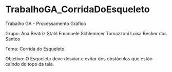# TrabalhoGA_CorridaDoEsqueleto
Trabalho GA - Processamento Gráfico  

Grupo: Ana Beatriz Stahl
       Emanuele Schlemmer Tomazzoni
       Luisa Becker dos Santos  
       
Tema: Corrida do Esqueleto  

Objetivo: O Esqueleto deve desviar e evitar dos obstáculos que estão caindo do topo da tela.

